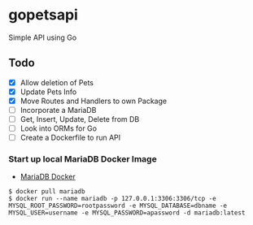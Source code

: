 # gopetsapi
Simple API using Go

## Todo
- [x] Allow deletion of Pets 
- [x] Update Pets Info
- [x] Move Routes and Handlers to own Package
- [ ] Incorporate a MariaDB
- [ ] Get, Insert, Update, Delete from DB
- [ ] Look into ORMs for Go
- [ ] Create a Dockerfile to run API

### Start up local MariaDB Docker Image
- [MariaDB Docker](https://hub.docker.com/_/mariadb)
```
$ docker pull mariadb
$ docker run --name mariadb -p 127.0.0.1:3306:3306/tcp -e MYSQL_ROOT_PASSWORD=rootpassword -e MYSQL_DATABASE=dbname -e MYSQL_USER=username -e MYSQL_PASSWORD=apassword -d mariadb:latest
```